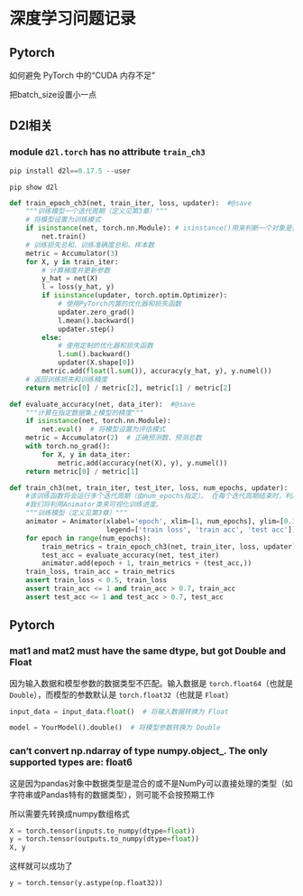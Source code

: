 # 深度学习问题记录

## Pytorch

如何避免 PyTorch 中的“CUDA 内存不足”

把batch_size设置小一点




## D2l相关

### module `d2l.torch` has no attribute `train_ch3`

```python title="安装旧版本"
pip install d2l==0.17.5 --user
```

```shell
pip show d2l
```

```python title="train_epoch_ch3函数"
def train_epoch_ch3(net, train_iter, loss, updater):  #@save
    """训练模型一个迭代周期（定义见第3章）"""
    # 将模型设置为训练模式
    if isinstance(net, torch.nn.Module): # isinstance()用来判断一个对象是否是一个已知的类型
        net.train()
    # 训练损失总和、训练准确度总和、样本数
    metric = Accumulator(3)
    for X, y in train_iter:
        # 计算梯度并更新参数
        y_hat = net(X)
        l = loss(y_hat, y)
        if isinstance(updater, torch.optim.Optimizer):
            # 使用PyTorch内置的优化器和损失函数
            updater.zero_grad()
            l.mean().backward()
            updater.step()
        else:
            # 使用定制的优化器和损失函数
            l.sum().backward()
            updater(X.shape[0])
        metric.add(float(l.sum()), accuracy(y_hat, y), y.numel())
    # 返回训练损失和训练精度
    return metric[0] / metric[2], metric[1] / metric[2]
```

```python title="evaluate_accuracy函数"
def evaluate_accuracy(net, data_iter):  #@save
    """计算在指定数据集上模型的精度"""
    if isinstance(net, torch.nn.Module):
        net.eval()  # 将模型设置为评估模式
    metric = Accumulator(2)  # 正确预测数、预测总数
    with torch.no_grad():
        for X, y in data_iter:
            metric.add(accuracy(net(X), y), y.numel())
    return metric[0] / metric[1]
```

```python title="train_ch3"
def train_ch3(net, train_iter, test_iter, loss, num_epochs, updater):  #@save
    #该训练函数将会运行多个迭代周期（由num_epochs指定）。 在每个迭代周期结束时，利用test_iter访问到的测试数据集对模型进行评估。 
    #我们将利用Animator类来可视化训练进度。
    """训练模型（定义见第3章）"""
    animator = Animator(xlabel='epoch', xlim=[1, num_epochs], ylim=[0.3, 0.9],
                        legend=['train loss', 'train acc', 'test acc'])
    for epoch in range(num_epochs):
        train_metrics = train_epoch_ch3(net, train_iter, loss, updater)
        test_acc = evaluate_accuracy(net, test_iter)
        animator.add(epoch + 1, train_metrics + (test_acc,))
    train_loss, train_acc = train_metrics
    assert train_loss < 0.5, train_loss
    assert train_acc <= 1 and train_acc > 0.7, train_acc
    assert test_acc <= 1 and test_acc > 0.7, test_acc
```


## Pytorch

### mat1 and mat2 must have the same dtype, but got Double and Float

因为输入数据和模型参数的数据类型不匹配。输入数据是 `torch.float64`（也就是`Double`），而模型的参数默认是 `torch.float32`（也就是 `Float`）

```python title="将输入数据转换为 Float 类型"
input_data = input_data.float()  # 将输入数据转换为 Float
```

```python title="将模型参数转换为 Double 类型"
model = YourModel().double()  # 将模型参数转换为 Double
```

### can‘t convert np.ndarray of type numpy.object_. The only supported types are: float6

这是因为pandas对象中数据类型是混合的或不是NumPy可以直接处理的类型（如字符串或Pandas特有的数据类型），则可能不会按预期工作

所以需要先转换成numpy数组格式

```python title="转换成numpy数组格式"
X = torch.tensor(inputs.to_numpy(dtype=float))
y = torch.tensor(outputs.to_numpy(dtype=float))
X, y
```
这样就可以成功了

```python title="另一种"
y = torch.tensor(y.astype(np.float32))
```
